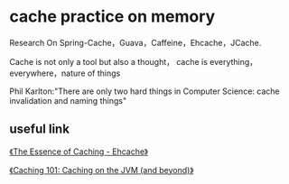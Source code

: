 # cache practice on memory

Research On Spring-Cache，Guava，Caffeine，Ehcache，JCache.

Cache is not only a tool but also a thought， cache is everything，everywhere，nature of things

Phil Karlton:"There are only two hard things in Computer Science: cache invalidation and naming things"

## useful link

[《The Essence of Caching - Ehcache》](https://www.youtube.com/watch?v=TszcAWgCXD0)

[《Caching 101: Caching on the JVM (and beyond)》](https://www.youtube.com/watch?v=FQfd8x29Ud8)

